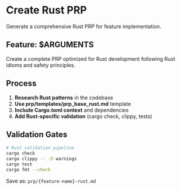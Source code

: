 # Create Rust PRP

Generate a comprehensive Rust PRP for feature implementation.

## Feature: $ARGUMENTS

Create a complete PRP optimized for Rust development following Rust idioms and safety principles.

## Process

1. **Research Rust patterns** in the codebase
2. **Use prp/templates/prp_base_rust.md** template
3. **Include Cargo.toml context** and dependencies
4. **Add Rust-specific validation** (cargo check, clippy, tests)

## Validation Gates

```bash
# Rust validation pipeline
cargo check
cargo clippy -- -D warnings
cargo test
cargo fmt --check
```

Save as: `prp/{feature-name}-rust.md`